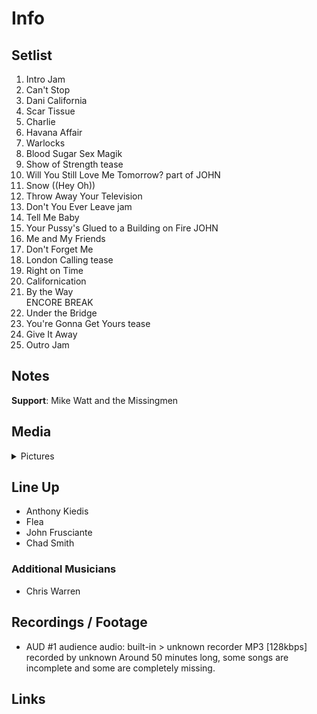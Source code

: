 # Info

## Setlist

1. Intro Jam
2. Can't Stop
3. Dani California
4. Scar Tissue
5. Charlie
6. Havana Affair
7. Warlocks
8. Blood Sugar Sex Magik
9. Show of Strength tease
10. Will You Still Love Me Tomorrow? part of JOHN
11. Snow ((Hey Oh))
12. Throw Away Your Television
13. Don't You Ever Leave jam
14. Tell Me Baby
15. Your Pussy's Glued to a Building on Fire JOHN
16. Me and My Friends
17. Don't Forget Me
18. London Calling tease
19. Right on Time
20. Californication
21. By the Way
<br> ENCORE BREAK
22. Under the Bridge
23. You're Gonna Get Yours tease
24. Give It Away
25. Outro Jam

## Notes

**Support**: Mike Watt and the Missingmen

## Media 

<details>
  <summary>Pictures</summary>
  <!--<img alt="Setlist" title="Setlist" src="_.jpg" height="200" />
  <img alt="Flyer" title="Flyer" src="_.jpg" height="200" />
  <img alt="Clipper" title="Clipper" src="_.jpg" height="200" />
  <img alt="Ticket" title="Ticket" src="_.jpg" height="200" />
  -->
</details>

## Line Up

* Anthony Kiedis
* Flea
* John Frusciante
* Chad Smith

### Additional Musicians

* Chris Warren

## Recordings / Footage

* AUD #1 audience audio: built-in > unknown recorder MP3 [128kbps] recorded by unknown Around 50 minutes long, some songs are incomplete and some are completely missing.

## Links
